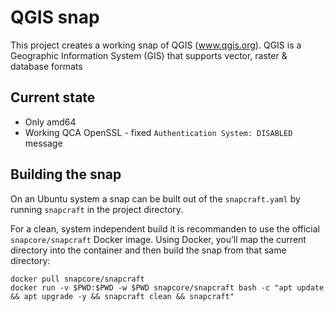 # QGIS snap

This project creates a working snap of QGIS (www.qgis.org).
QGIS is a Geographic Information System (GIS) that supports vector, raster & database formats

## Current state
* Only amd64
* Working QCA OpenSSL - fixed `Authentication System: DISABLED` message 

## Building the snap
On an Ubuntu system a snap can be built out of the `snapcraft.yaml` by running `snapcraft` in the project directory.

For a clean, system independent build it is recommanden to use the official `snapcore/snapcraft` Docker image. Using Docker, you’ll map the current directory into the container and then build the snap from that same directory:
```
docker pull snapcore/snapcraft
docker run -v $PWD:$PWD -w $PWD snapcore/snapcraft bash -c "apt update && apt upgrade -y && snapcraft clean && snapcraft"
```
